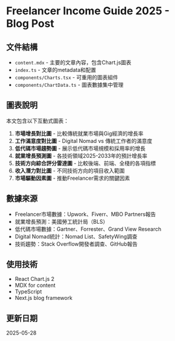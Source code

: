 # Freelancer Income Guide 2025 - Blog Post

## 文件結構

- `content.mdx` - 主要的文章內容，包含Chart.js圖表
- `index.ts` - 文章的metadata和配置
- `components/Charts.tsx` - 可重用的圖表組件
- `components/ChartData.ts` - 圖表數據集中管理

## 圖表說明

本文包含以下互動式圖表：

1. **市場增長對比圖** - 比較傳統就業市場與Gig經濟的增長率
2. **工作滿意度對比圖** - Digital Nomad vs 傳統工作者的滿意度
3. **低代碼市場趨勢圖** - 展示低代碼市場規模和採用率的增長
4. **就業增長預測圖** - 各技術領域2025-2033年的預計增長率
5. **技術方向綜合評分雷達圖** - 比較後端、前端、全棧的各項指標
6. **收入潛力對比圖** - 不同技術方向的項目收入範圍
7. **市場驅動因素圖** - 推動Freelancer需求的關鍵因素

## 數據來源

- Freelancer市場數據：Upwork、Fiverr、MBO Partners報告
- 就業增長預測：美國勞工統計局（BLS）
- 低代碼市場數據：Gartner、Forrester、Grand View Research
- Digital Nomad統計：Nomad List、SafetyWing調查
- 技術趨勢：Stack Overflow開發者調查、GitHub報告

## 使用技術

- React Chart.js 2
- MDX for content
- TypeScript
- Next.js blog framework

## 更新日期

2025-05-28
